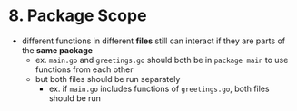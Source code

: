 # 8. Package Scope

- different functions in different **files** still can interact if they are parts of the **same package**
  - ex. `main.go` and `greetings.go` should both be in `package main` to use functions from each other
  - but both files should be run separately
    - ex. if `main.go` includes functions of `greetings.go`, both files should be run

